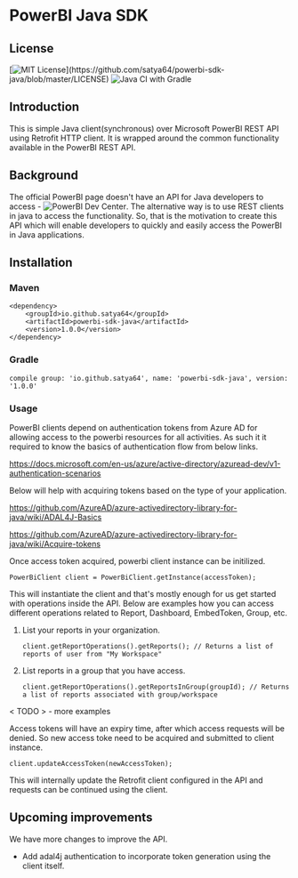 # PowerBI Java SDK

## License
[![MIT License](https://img.shields.io/apm/l/atomic-design-ui.svg?)](https://github.com/satya64/powerbi-sdk-java/blob/master/LICENSE)
![Java CI with Gradle](https://github.com/satya64/powerbi-sdk-java/workflows/Java%20CI%20with%20Gradle/badge.svg)

## Introduction

This is simple Java client(synchronous) over Microsoft PowerBI REST API using Retrofit HTTP client. It is wrapped around the common functionality available in the PowerBI REST API.

## Background

The official PowerBI page doesn't have an API for Java developers to access - ![PowerBI Dev Center](https://powerbi.microsoft.com/en-us/developers/). The alternative way is to use REST clients in java to access the functionality. So, that is the motivation to create this API which will enable developers to quickly and easily access the PowerBI in Java applications.

## Installation

### Maven

    <dependency>
        <groupId>io.github.satya64</groupId>
        <artifactId>powerbi-sdk-java</artifactId>
        <version>1.0.0</version>
    </dependency>

### Gradle

    compile group: 'io.github.satya64', name: 'powerbi-sdk-java', version: '1.0.0'

### Usage

PowerBI clients depend on authentication tokens from Azure AD for allowing access to the powerbi resources for all activities. As such it it required to know the basics of authentication flow from below links.

https://docs.microsoft.com/en-us/azure/active-directory/azuread-dev/v1-authentication-scenarios

Below will help with acquiring tokens based on the type of your application.

https://github.com/AzureAD/azure-activedirectory-library-for-java/wiki/ADAL4J-Basics

https://github.com/AzureAD/azure-activedirectory-library-for-java/wiki/Acquire-tokens

Once access token acquired, powerbi client instance can be initilized.

    PowerBiClient client = PowerBiClient.getInstance(accessToken);

This will instantiate the client and that's mostly enough for us get started with operations inside the API. Below are examples how you can access different operations related to Report, Dashboard, EmbedToken, Group, etc.

 1. List your reports in your organization.
 
        client.getReportOperations().getReports(); // Returns a list of reports of user from "My Workspace"
    
 2. List reports in a group that you have access.
    
        client.getReportOperations().getReportsInGroup(groupId); // Returns a list of reports associated with group/workspace
  
 < TODO > - more examples
   
Access tokens will have an expiry time, after which access requests will be denied. So new access toke need to be acquired and submitted to client instance.

    client.updateAccessToken(newAccessToken);
    
This will internally update the Retrofit client configured in the API and requests can be continued using the client.

## Upcoming improvements
 
 We have more changes to improve the API.
 
 - Add adal4j authentication to incorporate token generation using the client itself.
